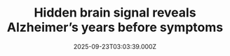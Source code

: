 ---
title: "Hidden brain signal reveals Alzheimer’s years before symptoms"
date: 2025-09-23T03:03:39.000Z
category: Health
externalLink: "https://www.sciencedaily.com/releases/2025/09/250922074952.htm"
image: ""
excerpt: "A new study has revealed that TSPO, a protein linked to brain inflammation, rises long before Alzheimer’s symptoms appear. Researchers tracked the protein in genetically engineered mice and confirmed the results in human brain tissue from Colombian families with a known Alzheimer’s mutation. They found unusually high levels of TSPO in microglia clustered around plaques, particularly in women. This discovery…"
---